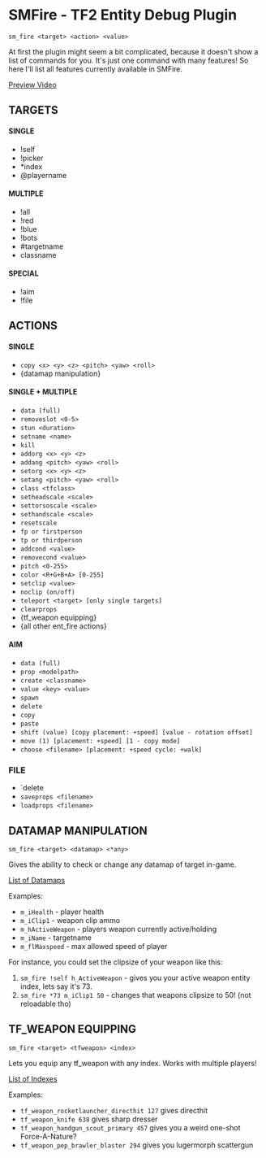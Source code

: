# SMFire - TF2 Entity Debug Plugin
`sm_fire <target> <action> <value>`

At first the plugin might seem a bit complicated, because it doesn't show a list of commands for you. It's just one command with many features! So here I'll list all features currently available in SMFire.

[Preview Video](https://www.youtube.com/watch?v=EV41hXWuYRU)

## TARGETS
#### SINGLE
- !self
- !picker
- *index
- @playername
#### MULTIPLE
- !all
- !red
- !blue
- !bots
- #targetname
- classname
#### SPECIAL
- !aim
- !file

## ACTIONS
#### SINGLE
- `copy <x> <y> <z> <pitch> <yaw> <roll>`
- {datamap manipulation}
#### SINGLE + MULTIPLE
- `data (full)`
- `removeslot <0-5>`
- `stun <duration>`
- `setname <name>`
- `kill`
- `addorg <x> <y> <z>`
- `addang <pitch> <yaw> <roll>`
- `setorg <x> <y> <z>`
- `setang <pitch> <yaw> <roll>`
- `class <tfclass>`
- `setheadscale <scale>`
- `settorsoscale <scale>`
- `sethandscale <scale>`
- `resetscale`
- `fp or firstperson`
- `tp or thirdperson`
- `addcond <value>`
- `removecond <value>`
- `pitch <0-255>`
- `color <R+G+B+A> [0-255]`
- `setclip <value>`
- `noclip (on/off)`
- `teleport <target> [only single targets]`
- `clearprops`
- {tf_weapon equipping}
- {all other ent_fire actions}
#### AIM
- `data (full)`
- `prop <modelpath>`
- `create <classname>`
- `value <key> <value>`
- `spawn `
- `delete`
- `copy`
- `paste`
- `shift (value) [copy placement: +speed] [value - rotation offset]`
- `move (1) [placement: +speed] [1 - copy mode]`
- `choose <filename> [placement: +speed cycle: +walk]`

### FILE
- `delete <filename>
- `saveprops <filename>`
- `loadprops <filename>`

## DATAMAP MANIPULATION
`sm_fire <target> <datamap> <*any>`

Gives the ability to check or change any datamap of target in-game.

[List of Datamaps](https://github.com/powerlord/tf2-data/blob/master/datamaps.txt)

Examples:
- `m_iHealth` - player health
- `m_iClip1` - weapon clip ammo
- `m_hActiveWeapon` - players weapon currently active/holding
- `m_iName` - targetname
- `m_flMaxspeed` - max allowed speed of player

For instance, you could set the clipsize of your weapon like this:
1. `sm_fire !self h_ActiveWeapon` - gives you your active weapon entity index, lets say it's 73.
2. `sm_fire *73 m_iClip1 50` - changes that weapons clipsize to 50! (not reloadable tho)

## TF_WEAPON EQUIPPING
`sm_fire <target> <tfweapon> <index>`

Lets you equip any tf_weapon with any index. Works with multiple players!

[List of Indexes](https://wiki.alliedmods.net/Team_fortress_2_item_definition_indexes)

Examples:
- `tf_weapon_rocketlauncher_directhit 127` gives directhit
- `tf_weapon_knife 638` gives sharp dresser
- `tf_weapon_handgun_scout_primary 457` gives you a weird one-shot Force-A-Nature?
- `tf_weapon_pep_brawler_blaster 294` gives you lugermorph scattergun
